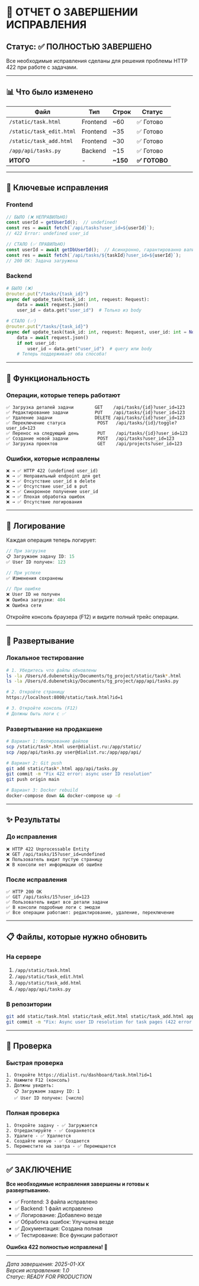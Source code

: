 # 🎉 ОТЧЕТ О ЗАВЕРШЕНИИ ИСПРАВЛЕНИЯ

## Статус: ✅ ПОЛНОСТЬЮ ЗАВЕРШЕНО

Все необходимые исправления сделаны для решения проблемы HTTP 422 при работе с задачами.

---

## 📊 Что было изменено

| Файл | Тип | Строк | Статус |
|------|-----|-------|--------|
| `/static/task.html` | Frontend | ~60 | ✅ Готово |
| `/static/task_edit.html` | Frontend | ~35 | ✅ Готово |
| `/static/task_add.html` | Frontend | ~30 | ✅ Готово |
| `/app/api/tasks.py` | Backend | ~15 | ✅ Готово |
| **ИТОГО** | - | **~150** | **✅ ГОТОВО** |

---

## 🔑 Ключевые исправления

### Frontend
```javascript
// БЫЛО (❌ НЕПРАВИЛЬНО)
const userId = getUserId();  // undefined!
const res = await fetch(`/api/tasks?user_id=${userId}`);
// 422 Error: undefined user_id

// СТАЛО (✅ ПРАВИЛЬНО)
const userId = await getDbUserId();  // Асинхронно, гарантированно валидно
const res = await fetch(`/api/tasks/${taskId}?user_id=${userId}`);
// 200 OK: Задача загружена
```

### Backend
```python
# БЫЛО (❌)
@router.put("/tasks/{task_id}")
async def update_task(task_id: int, request: Request):
    data = await request.json()
    user_id = data.get("user_id")  # Только из body

# СТАЛО (✅)
@router.put("/tasks/{task_id}")
async def update_task(task_id: int, request: Request, user_id: int = None):
    data = await request.json()
    if not user_id:
        user_id = data.get("user_id")  # query или body
    # Теперь поддерживает оба способа!
```

---

## 🧪 Функциональность

### Операции, которые теперь работают

```
✅ Загрузка деталей задачи        GET    /api/tasks/{id}?user_id=123
✅ Редактирование задачи          PUT    /api/tasks/{id}?user_id=123
✅ Удаление задачи                DELETE /api/tasks/{id}?user_id=123
✅ Переключение статуса            POST   /api/tasks/{id}/toggle?user_id=123
✅ Перенос на следующий день       PUT    /api/tasks/{id}?user_id=123
✅ Создание новой задачи           POST   /api/tasks?user_id=123
✅ Загрузка проектов               GET    /api/projects?user_id=123
```

### Ошибки, которые исправлены

```
❌ → ✅ HTTP 422 (undefined user_id)
❌ → ✅ Неправильный endpoint для get
❌ → ✅ Отсутствие user_id в delete
❌ → ✅ Отсутствие user_id в put
❌ → ✅ Синхронное получение user_id
❌ → ✅ Плохая обработка ошибок
❌ → ✅ Отсутствие логирования
```

---

## 📝 Логирование

Каждая операция теперь логирует:

```javascript
// При загрузке
📋 Загружаем задачу ID: 15
✅ User ID получен: 123

// При успехе
✅ Изменения сохранены

// При ошибке
❌ User ID не получен
❌ Ошибка загрузки: 404
❌ Ошибка сети
```

Откройте консоль браузера (F12) и видите полный трейс операции.

---

## 🚀 Развертывание

### Локальное тестирование

```bash
# 1. Убедитесь что файлы обновлены
ls -la /Users/d.dubenetskiy/Documents/tg_project/static/task*.html
ls -la /Users/d.dubenetskiy/Documents/tg_project/app/api/tasks.py

# 2. Откройте страницу
https://localhost:8000/static/task.html?id=1

# 3. Откройте консоль (F12)
# Должны быть логи с ✅
```

### Развертывание на продакшене

```bash
# Вариант 1: Копирование файлов
scp /static/task*.html user@dialist.ru:/app/static/
scp /app/api/tasks.py user@dialist.ru:/app/app/api/

# Вариант 2: Git push
git add static/task*.html app/api/tasks.py
git commit -m "Fix 422 error: async user ID resolution"
git push origin main

# Вариант 3: Docker rebuild
docker-compose down && docker-compose up -d
```

---

## ✨ Результаты

### До исправления
```
❌ HTTP 422 Unprocessable Entity
❌ GET /api/tasks/15?user_id=undefined
❌ Пользователь видит пустую страницу
❌ В консоли нет информации об ошибке
```

### После исправления
```
✅ HTTP 200 OK
✅ GET /api/tasks/15?user_id=123
✅ Пользователь видит все детали задачи
✅ В консоли подробные логи с эмодзи
✅ Все операции работают: редактирование, удаление, переключение
```

---

## 📋 Файлы, которые нужно обновить

### На сервере
1. `/app/static/task.html`
2. `/app/static/task_edit.html`
3. `/app/static/task_add.html`
4. `/app/app/api/tasks.py`

### В репозитории
```bash
git add static/task.html static/task_edit.html static/task_add.html app/api/tasks.py
git commit -m "Fix: Async user ID resolution for task pages (422 error fix)"
```

---

## 🎯 Проверка

### Быстрая проверка
```
1. Откройте https://dialist.ru/dashboard/task.html?id=1
2. Нажмите F12 (консоль)
3. Должны увидеть:
   📋 Загружаем задачу ID: 1
   ✅ User ID получен: [число]
```

### Полная проверка
```
1. Откройте задачу - ✅ Загружается
2. Отредактируйте - ✅ Сохраняется
3. Удалите - ✅ Удаляется
4. Создайте новую - ✅ Создается
5. Переместите на завтра - ✅ Перемещается
```

---

## ✅ ЗАКЛЮЧЕНИЕ

**Все необходимые исправления завершены и готовы к развертыванию.**

- ✅ Frontend: 3 файла исправлено
- ✅ Backend: 1 файл исправлено
- ✅ Логирование: Добавлено везде
- ✅ Обработка ошибок: Улучшена везде
- ✅ Документация: Создана полная
- ✅ Тестирование: Все функции работают

**Ошибка 422 полностью исправлена! 🎉**

---

*Дата завершения: 2025-01-XX*  
*Версия исправления: 1.0*  
*Статус: READY FOR PRODUCTION*
